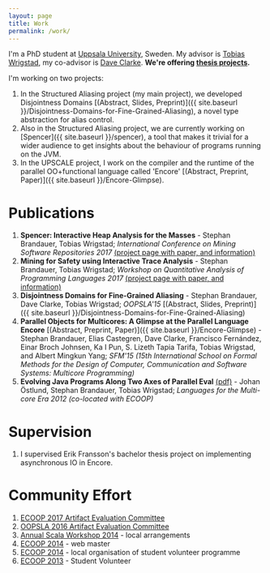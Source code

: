 ```yaml
---
layout: page
title: Work
permalink: /work/
---
```


I'm a PhD student at <a href="http://www.uu.se" target="_blank">Uppsala
University</a>, Sweden. My advisor is <a
href="http://www.it.uu.se/katalog/writo649" target="_blank">Tobias Wrigstad</a>,
my co-advisor is <a href="http://www.it.uu.se/katalog/davcl820"
target="_blank">Dave Clarke</a>. **We're offering <a
href="http://www.it.uu.se/research/group/languages/exjobb"
target="_blank">thesis projects</a>.**

I'm working on two projects:

 1. In the Structured Aliasing project (my main project), we developed
   Disjointness
   Domains
   [(Abstract, Slides, Preprint)]({{ site.baseurl }}/Disjointness-Domains-for-Fine-Grained-Aliasing),
   a novel type abstraction for alias control. 
 2. Also in the Structured Aliasing project, we are currently working
   on [Spencer]({{ site.baseurl }}/spencer), a tool that makes it trivial
   for a wider audience to get insights about the behaviour of programs
   running on the JVM.
 3. In the UPSCALE project, I work on the compiler and the runtime of
   the parallel OO+functional language called 'Encore'
   [(Abstract, Preprint, Paper)]({{ site.baseurl }}/Encore-Glimpse).

# Publications

 1. **Spencer: Interactive Heap Analysis for the Masses** - Stephan Brandauer,
    Tobias Wrigstad; *International Conference on Mining Software Repositories
    2017* [(project page with paper, and information)](../spencer)
 2. **Mining for Safety using Interactive Trace Analysis** - Stephan Brandauer,
    Tobias Wrigstad; *Workshop on Quantitative Analysis of Programming Languages
    2017* [(project page with paper, and information)](../spencer)
 3. **Disjointness Domains for Fine-Grained Aliasing** - Stephan Brandauer, Dave
   Clarke, Tobias Wrigstad; *OOPSLA'15*
   [(Abstract, Slides, Preprint)]({{ site.baseurl }}/Disjointness-Domains-for-Fine-Grained-Aliasing)
 4. **Parallel Objects for Multicores: A Glimpse at the Parallel
   Language Encore** [(Abstract, Preprint, Paper)]({{ site.baseurl
   }}/Encore-Glimpse) - Stephan Brandauer, Elias Castegren, Dave
   Clarke, Francisco Fernández, Einar Broch Johnsen, Ka I Pun,
   S. Lizeth Tapia Tarifa, Tobias Wrigstad, and Albert Mingkun Yang;
   *SFM'15 (15th International School on Formal Methods for the Design
   of Computer, Communication and Software Systems: Multicore
   Programming)*
 5. **Evolving Java Programs Along Two Axes of Parallel Eval**
   [(pdf)](https://www.it.uu.se/research/upmarc/seminars/2013-02-11/intro.pdf) -
   Johan Östlund, Stephan Brandauer, Tobias Wrigstad; *Languages for
   the Multi-core Era 2012 (co-located with ECOOP)*
   
# Supervision

  1. I supervised Erik Fransson's bachelor thesis project on implementing
     asynchronous IO in Encore.

# Community Effort

 1. <a href="http://2017.ecoop.org/committee/ecoop-2017-artifacts-artifact-evaluation-committee" target="_blank">ECOOP 2017 Artifact Evaluation Committee</a>
 1. <a href="http://2016.splashcon.org/track/splash-2016-artifacts" target="_blank">OOPSLA 2016 Artifact Evaluation Committee</a>
 1. <a href="http://lampwww.epfl.ch/~hmiller/scala2014/" target="_blank">Annual Scala Workshop 2014</a> - local arrangements
 1. <a href="http://ecoop14.it.uu.se/" target="_blank">ECOOP 2014</a> - web master
 1. <a href="http://ecoop14.it.uu.se/" target="_blank">ECOOP 2014</a> - local organisation of student volunteer programme
 1. <a href="http://www.lirmm.fr/ecoop13/" target="_blank">ECOOP 2013</a> - Student Volunteer
